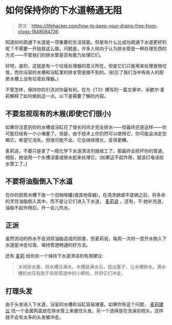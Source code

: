 # 如何保持你的下水道畅通无阻

> 原文：<https://lifehacker.com/how-to-keep-your-drains-free-from-clogs-1848084736>

知道如何疏通下水道是一项重要的生活技能。但是有什么比成功疏通下水道更好的呢？不需要一开始就这么做。问题是，许多人倾向于认为排水管是一种处理东西的方式——不管我们的排水管是否有能力处理它们。



好吧，是的，这就是有一个垃圾处理器的意义所在，但是它们只是用来处理食物垃圾，而你浴室的水槽和浴缸里的排水管是做不到的。(别忘了我们当中有些人的厨房水槽上没有垃圾处理器。)

不管怎样，保持你的引流对你最有利。在为《T2》撰写的一篇文章中，米歇尔·麦莉解释了如何做到这一点。以下是需要了解的内容。

## 不要忽视现有的木屐(即使它们很小)

如果你注意到你的水槽或浴缸花了很长时间才完全排水——但最终还是这样——你可能已经有一个小堵塞了。但是，由于技术上你仍然可以使用它，你可能会决定忽略它，希望它消失。但很可能不会。它会继续增长，变得更糟。

麦莉说，不要只是拿了一瓶化学下水道清洁剂就收工了。那最终会损坏你的管道。相反，她说用一个水槽活塞或排水蛇来处理它。(如果这不起作用，就该打电话给水管工了。)

## 不要将油脂倒入下水道

在你的厨房水槽下放一个旧咖啡罐(或其他容器)，在清洗锅或平底锅之前，将多余的烹饪油脂倒入其中，而不是让它们进入下水道， [麦莉说](https://www.hunker.com/13769336/tips-to-keep-drains-clear) 。还有，不:她补充道，油脂不起作用后，开一会儿热水。

## 正派

虽然流动的热水不会消除油脂造成的损害，但麦莉说，每周一次将一壶开水倒入下水道是冲走垃圾、保持管道畅通的好方法。

还有 [麦莉](https://www.hunker.com/13769336/tips-to-keep-drains-clear) 给你另一个保持下水道清洁的有用建议:

> 关闭排水塞，将水槽注满水。水槽装满水后，拔出塞子，让水槽排水。满水槽的水压有助于去除管道中的小颗粒，并将它们冲走。

## **打理头发**

由于头发进入下水道，浴室的水槽和浴缸容易堵塞。如果你有这个问题， [麦莉建议](https://www.hunker.com/13769336/tips-to-keep-drains-clear) 找一个金属网盖放在排水管上来接住头发。另一个选择是在洗澡前梳头，这样就不会有太多的头发被冲走。